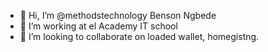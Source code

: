 - 👋 Hi, I’m @methodstechnology Benson Ngbede
- 👀 I’m working at el Academy IT school
- 💞️ I’m looking to collaborate on loaded wallet, homegistng.
<!---
methodstechnology/methodstechnology is a ✨ special ✨ repository because its `README.md` (this file) appears on your GitHub profile.
You can click the Preview link to take a look at your changes.
--->
